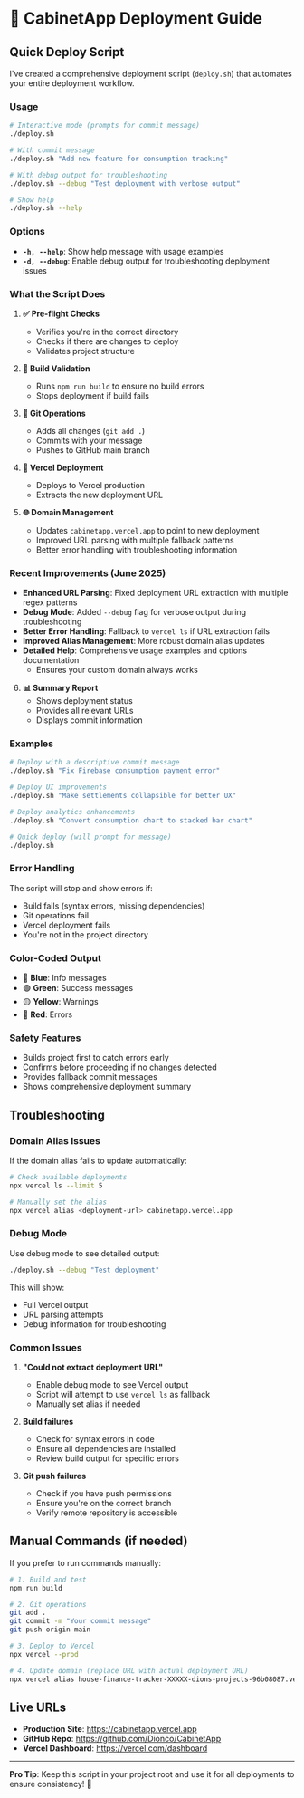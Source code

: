 # 🚀 CabinetApp Deployment Guide

## Quick Deploy Script

I've created a comprehensive deployment script (`deploy.sh`) that automates your entire deployment workflow.

### Usage

```bash
# Interactive mode (prompts for commit message)
./deploy.sh

# With commit message
./deploy.sh "Add new feature for consumption tracking"

# With debug output for troubleshooting
./deploy.sh --debug "Test deployment with verbose output"

# Show help
./deploy.sh --help
```

### Options

- **`-h, --help`**: Show help message with usage examples
- **`-d, --debug`**: Enable debug output for troubleshooting deployment issues

### What the Script Does

1. **✅ Pre-flight Checks**
   - Verifies you're in the correct directory
   - Checks if there are changes to deploy
   - Validates project structure

2. **🔨 Build Validation**
   - Runs `npm run build` to ensure no build errors
   - Stops deployment if build fails

3. **📝 Git Operations**
   - Adds all changes (`git add .`)
   - Commits with your message
   - Pushes to GitHub main branch

4. **🚀 Vercel Deployment**
   - Deploys to Vercel production
   - Extracts the new deployment URL

5. **🌐 Domain Management**
   - Updates `cabinetapp.vercel.app` to point to new deployment
   - Improved URL parsing with multiple fallback patterns
   - Better error handling with troubleshooting information

### Recent Improvements (June 2025)

- **Enhanced URL Parsing**: Fixed deployment URL extraction with multiple regex patterns
- **Debug Mode**: Added `--debug` flag for verbose output during troubleshooting
- **Better Error Handling**: Fallback to `vercel ls` if URL extraction fails
- **Improved Alias Management**: More robust domain alias updates
- **Detailed Help**: Comprehensive usage examples and options documentation
   - Ensures your custom domain always works

6. **📊 Summary Report**
   - Shows deployment status
   - Provides all relevant URLs
   - Displays commit information

### Examples

```bash
# Deploy with a descriptive commit message
./deploy.sh "Fix Firebase consumption payment error"

# Deploy UI improvements
./deploy.sh "Make settlements collapsible for better UX"

# Deploy analytics enhancements
./deploy.sh "Convert consumption chart to stacked bar chart"

# Quick deploy (will prompt for message)
./deploy.sh
```

### Error Handling

The script will stop and show errors if:
- Build fails (syntax errors, missing dependencies)
- Git operations fail
- Vercel deployment fails
- You're not in the project directory

### Color-Coded Output

- 🔵 **Blue**: Info messages
- 🟢 **Green**: Success messages
- 🟡 **Yellow**: Warnings
- 🔴 **Red**: Errors

### Safety Features

- Builds project first to catch errors early
- Confirms before proceeding if no changes detected
- Provides fallback commit messages
- Shows comprehensive deployment summary

## Troubleshooting

### Domain Alias Issues

If the domain alias fails to update automatically:

```bash
# Check available deployments
npx vercel ls --limit 5

# Manually set the alias
npx vercel alias <deployment-url> cabinetapp.vercel.app
```

### Debug Mode

Use debug mode to see detailed output:

```bash
./deploy.sh --debug "Test deployment"
```

This will show:
- Full Vercel output
- URL parsing attempts
- Debug information for troubleshooting

### Common Issues

1. **"Could not extract deployment URL"**
   - Enable debug mode to see Vercel output
   - Script will attempt to use `vercel ls` as fallback
   - Manually set alias if needed

2. **Build failures**
   - Check for syntax errors in code
   - Ensure all dependencies are installed
   - Review build output for specific errors

3. **Git push failures**
   - Check if you have push permissions
   - Ensure you're on the correct branch
   - Verify remote repository is accessible

## Manual Commands (if needed)

If you prefer to run commands manually:

```bash
# 1. Build and test
npm run build

# 2. Git operations
git add .
git commit -m "Your commit message"
git push origin main

# 3. Deploy to Vercel
npx vercel --prod

# 4. Update domain (replace URL with actual deployment URL)
npx vercel alias house-finance-tracker-XXXXX-dions-projects-96b08087.vercel.app cabinetapp.vercel.app
```

## Live URLs

- **Production Site**: https://cabinetapp.vercel.app
- **GitHub Repo**: https://github.com/Dionco/CabinetApp
- **Vercel Dashboard**: https://vercel.com/dashboard

---

**Pro Tip**: Keep this script in your project root and use it for all deployments to ensure consistency! 🎯
